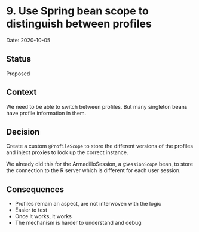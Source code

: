 # 9. Use Spring bean scope to distinguish between profiles

Date: 2020-10-05

## Status

Proposed

## Context
We need to be able to switch between profiles.
But many singleton beans have profile information in them.

## Decision

Create a custom `@ProfileScope` to store the different versions of the profiles and inject proxies
to look up the correct instance.

We already did this for the ArmadilloSession, a `@SessionScope` bean, to store the connection to
the R server which is different for each user session.

## Consequences
- Profiles remain an aspect, are not interwoven with the logic
- Easier to test
- Once it works, it works
- The mechanism is harder to understand and debug